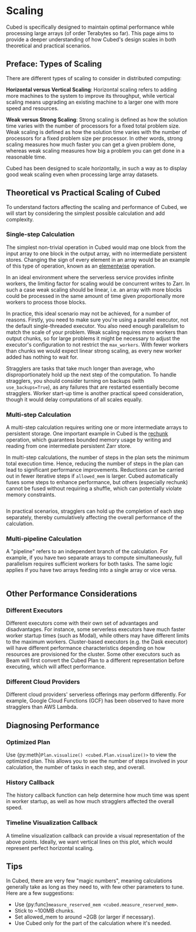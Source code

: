 # Scaling

Cubed is specifically designed to maintain optimal performance while processing large arrays (of order Terabytes so far).
This page aims to provide a deeper understanding of how Cubed's design scales in both theoretical and practical scenarios.

## Preface: Types of Scaling

There are different types of scaling to consider in distributed computing:

**Horizontal versus Vertical Scaling**: Horizontal scaling refers to adding more machines to the system to improve its throughput, while vertical scaling means upgrading an existing machine to a larger one with more speed and resources.

**Weak versus Strong Scaling**: Strong scaling is defined as how the solution time varies with the number of processors for a fixed total problem size.
Weak scaling is defined as how the solution time varies with the number of processors for a fixed problem size per processor.
In other words, strong scaling measures how much faster you can get a given problem done, whereas weak scaling measures how big a problem you can get done in a reasonable time.

Cubed has been designed to scale horizontally, in such a way as to display good weak scaling even when processing large array datasets.


## Theoretical vs Practical Scaling of Cubed

To understand factors affecting the scaling and performance of Cubed, we will start by considering the simplest possible calculation and add complexity.

### Single-step Calculation

The  simplest non-trivial operation in Cubed would map one block from the input array to one block in the output array, with no intermediate persistent stores.
Changing the sign of every element in an array would be an example of this type of operation, known as an [elementwise](Operations/elemwise) operation.

In an ideal environment where the serverless service provides infinite workers, the limiting factor for scaling would be concurrent writes to Zarr.
In such a case weak scaling should be linear, i.e. an array with more blocks could be processed in the same amount of time given proportionally more workers to process those blocks.

In practice, this ideal scenario may not be achieved, for a number of reasons.
Firstly, you need to make sure you're using a parallel executor, not the default single-threaded executor.
You also need enough parallelism to match the scale of your problem.
Weak scaling requires more workers than output chunks, so for large problems it might be necessary to adjust the executor's configuration to not restrict the ``max_workers``.
With fewer workers than chunks we would expect linear strong scaling, as every new worker added has nothing to wait for.

Stragglers are tasks that take much longer than average, who disproportionately hold up the next step of the computation.
To handle stragglers, you should consider turning on backups (with ``use_backups=True``), as any failures that are restarted essentially become stragglers.
Worker start-up time is another practical speed consideration, though it would delay computations of all scales equally.

### Multi-step Calculation

A multi-step calculation requires writing one or more intermediate arrays to persistent storage.
One important example in Cubed is the [rechunk](Operations/rechunk) operation, which guarantees bounded memory usage by writing and reading from one intermediate persistent Zarr store.

In multi-step calculations, the number of steps in the plan sets the minimum total execution time.
Hence, reducing the number of steps in the plan can lead to significant performance improvements.
Reductions can be carried out in fewer iterative steps if ``allowed_mem`` is larger.
Cubed automatically fuses some steps to enhance performance, but others (especially rechunk) cannot be fused without requiring a shuffle, which can potentially violate memory constraints.

```{note} In theory multiple blockwise operations can be fused together, enhancing the performance further. However this has not yet been implemented in Cubed.
```

In practical scenarios, stragglers can hold up the completion of each step separately, thereby cumulatively affecting the overall performance of the calculation.

### Multi-pipeline Calculation

A "pipeline" refers to an independent branch of the calculation.
For example, if you have two separate arrays to compute simultaneously, full parallelism requires sufficient workers for both tasks.
The same logic applies if you have two arrays feeding into a single array or vice versa.


```{note} Currently Cubed will not necessarily execute independent pipelines in parallel on all executors.
```


## Other Performance Considerations

### Different Executors

Different executors come with their own set of advantages and disadvantages.
For instance, some serverless executors have much faster worker startup times (such as Modal), while others may have different limits to the maximum workers.
Cluster-based executors (e.g. the Dask executor) will have different performance characteristics depending on how resources are provisioned for the cluster.
Some other executors such as Beam will first convert the Cubed Plan to a different representation before executing, which will affect performance.

### Different Cloud Providers

Different cloud providers' serverless offerings may perform differently. For example, Google Cloud Functions (GCF) has been observed to have more stragglers than AWS Lambda.


## Diagnosing Performance

### Optimized Plan

Use {py:meth}`Plan.visualize() <cubed.Plan.visualize()>` to view the optimized plan. This allows you to see the number of steps involved in your calculation, the number of tasks in each step, and overall.

### History Callback

The history callback function can help determine how much time was spent in worker startup, as well as how much stragglers affected the overall speed.

### Timeline Visualization Callback

A timeline visualization callback can provide a visual representation of the above points. Ideally, we want vertical lines on this plot, which would represent perfect horizontal scaling.

## Tips

In Cubed, there are very few "magic numbers", meaning calculations generally take as long as they need to, with few other parameters to tune. Here are a few suggestions:

* Use {py:func}`measure_reserved_mem <cubed.measure_reserved_mem>`.
* Stick to ~100MB chunks.
* Set allowed_mem to around ~2GB (or larger if necessary).
* Use Cubed only for the part of the calculation where it's needed.
